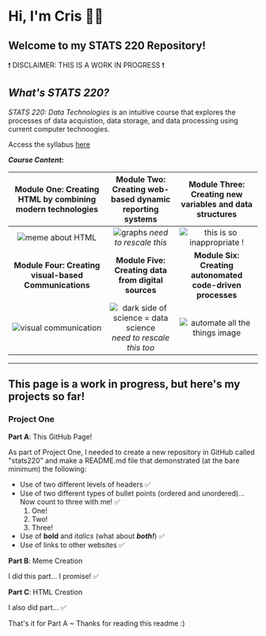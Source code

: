 <!-- Introduction -->
# Hi, I'm Cris 👋🏽 
## Welcome to my STATS 220 Repository!

❗️ DISCLAIMER: THIS IS A WORK IN PROGRESS ❗️

<!-- STATS 220 Outline -->
## *What's STATS 220?*
*STATS 220: Data Technologies* is an intuitive course that explores the processes of data acquistion, data storage, and data processing using current computer technoogies.

Access the syllabus [here](https://courseoutline.auckland.ac.nz/dco/course/STATS/220/1243)

***Course Content:***


Module One: Creating HTML by combining modern technologies | Module Two: Creating web-based dynamic reporting systems  | Module Three: Creating new variables and data structures
:---:         | :---:         | :---:
![meme about HTML](https://img.devrant.com/devrant/rant/r_2230211_6Gs9g.jpg)     | ![graphs](https://www.springboard.com/blog/wp-content/uploads/2020/10/dataset-analysis.png) *need to rescale this*   | ![this is so inappropriate !](https://i.redd.it/2npc5wdlyu771.jpg) |
**Module Four: Creating visual-based Communications** | **Module Five: Creating data from digital sources** | **Module Six: Creating autonomated code-driven processes**
![visual communication](https://i.pinimg.com/474x/e8/dd/01/e8dd01b8b0fd71ab5ff1d3547a8cc20d.jpg)     | ![dark side of science = data science](https://interviewquery-cms-images.s3-us-west-1.amazonaws.com/ed289b54-6dc8-475c-a15c-3697f9cb4702.jpg) *need to rescale this too*     | ![automate all the things image](https://www.kitchensoap.com/wp-content/uploads/2012/07/automate_all_the_things.jpeg)
---




## This page is a work in progress, but here's my projects so far!

### Project One
**Part A**: This GitHub Page! 

As part of Project One, I needed to create a new repository in GitHub called "stats220" and make a README.md file that demonstrated (at the bare minimum) the following:
* Use of two different levels of headers ✅
* Use of two different types of bullet points (ordered and unordered)... Now count to three with me! ✅
  1. One!
  2. Two!
  3. Three!
* Use of **bold** and *italics* (what about ***both!***) ✅
* Use of links to other websites ✅


**Part B**: Meme Creation

I did this part... I promise! ✅

**Part C**: HTML Creation

I also did part... ✅

That's it for Part A ~
Thanks for reading this readme :)


